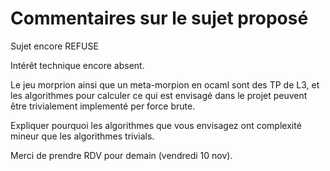 # Commentaires sur le sujet proposé

Sujet encore REFUSE

Intérêt technique encore absent.

Le jeu morprion ainsi que un meta-morpion en ocaml sont des TP de L3,
et les algorithmes pour calculer ce qui est envisagé dans le projet
peuvent être trivialement implementé per force brute.

Expliquer pourquoi les algorithmes que vous envisagez
ont complexité mineur que les algorithmes trivials.

Merci de prendre RDV pour demain (vendredi 10 nov).
